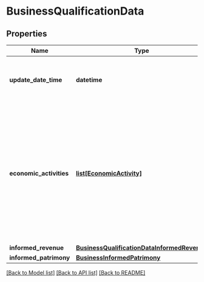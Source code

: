 # BusinessQualificationData

## Properties
Name | Type | Description | Notes
------------ | ------------- | ------------- | -------------
**update_date_time** | **datetime** | Data e hora da atualização do bloco, conforme especificação RFC-3339 | 
**economic_activities** | [**list[EconomicActivity]**](EconomicActivity.md) | Lista dos demais códigos relativos às demais atividades econômicas da empresa, segundo padrão CNAE (Classificação Nacional de Atividades Econômicas). De preenchimento obrigatório, se houver | 
**informed_revenue** | [**BusinessQualificationDataInformedRevenue**](BusinessQualificationDataInformedRevenue.md) |  | 
**informed_patrimony** | [**BusinessInformedPatrimony**](BusinessInformedPatrimony.md) |  | 

[[Back to Model list]](../README.md#documentation-for-models) [[Back to API list]](../README.md#documentation-for-api-endpoints) [[Back to README]](../README.md)


